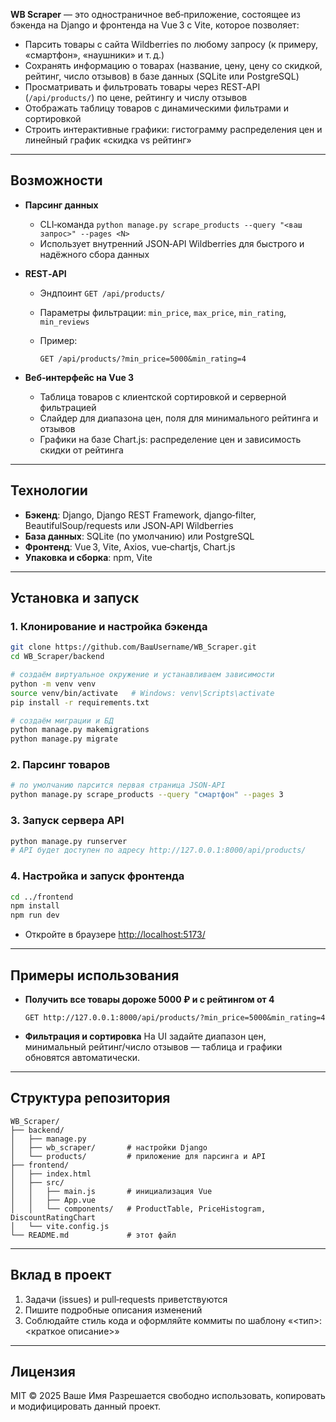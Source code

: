 **WB Scraper** — это одностраничное веб‑приложение, состоящее из бэкенда на Django и фронтенда на Vue 3 с Vite, которое позволяет:

* Парсить товары с сайта Wildberries по любому запросу (к примеру, «смартфон», «наушники» и т. д.)
* Сохранять информацию о товарах (название, цену, цену со скидкой, рейтинг, число отзывов) в базе данных (SQLite или PostgreSQL)
* Просматривать и фильтровать товары через REST‑API (`/api/products/`) по цене, рейтингу и числу отзывов
* Отображать таблицу товаров с динамическими фильтрами и сортировкой
* Строить интерактивные графики: гистограмму распределения цен и линейный график «скидка vs рейтинг»

---

## Возможности

* **Парсинг данных**

  * CLI‑команда `python manage.py scrape_products --query "<ваш запрос>" --pages <N>`
  * Использует внутренний JSON‑API Wildberries для быстрого и надёжного сбора данных

* **REST‑API**

  * Эндпоинт `GET /api/products/`
  * Параметры фильтрации: `min_price`, `max_price`, `min_rating`, `min_reviews`
  * Пример:

    ```
    GET /api/products/?min_price=5000&min_rating=4
    ```

* **Веб‑интерфейс на Vue 3**

  * Таблица товаров с клиентской сортировкой и серверной фильтрацией
  * Слайдер для диапазона цен, поля для минимального рейтинга и отзывов
  * Графики на базе Chart.js: распределение цен и зависимость скидки от рейтинга

---

## Технологии

* **Бэкенд**: Django, Django REST Framework, django‑filter, BeautifulSoup/requests или JSON‑API Wildberries
* **База данных**: SQLite (по умолчанию) или PostgreSQL
* **Фронтенд**: Vue 3, Vite, Axios, vue‑chartjs, Chart.js
* **Упаковка и сборка**: npm, Vite

---

## Установка и запуск

### 1. Клонирование и настройка бэкенда

```bash
git clone https://github.com/ВашUsername/WB_Scraper.git
cd WB_Scraper/backend

# создаём виртуальное окружение и устанавливаем зависимости
python -m venv venv
source venv/bin/activate   # Windows: venv\Scripts\activate
pip install -r requirements.txt

# создаём миграции и БД
python manage.py makemigrations
python manage.py migrate
```

### 2. Парсинг товаров

```bash
# по умолчанию парсится первая страница JSON‑API
python manage.py scrape_products --query "смартфон" --pages 3
```

### 3. Запуск сервера API

```bash
python manage.py runserver
# API будет доступен по адресу http://127.0.0.1:8000/api/products/
```

### 4. Настройка и запуск фронтенда

```bash
cd ../frontend
npm install
npm run dev
```

* Откройте в браузере [http://localhost:5173/](http://localhost:5173/)

---

## Примеры использования

* **Получить все товары дороже 5000 ₽ и с рейтингом от 4**

  ```
  GET http://127.0.0.1:8000/api/products/?min_price=5000&min_rating=4
  ```
* **Фильтрация и сортировка**
  На UI задайте диапазон цен, минимальный рейтинг/число отзывов — таблица и графики обновятся автоматически.

---

## Структура репозитория

```
WB_Scraper/
├── backend/
│   ├── manage.py
│   ├── wb_scraper/       # настройки Django
│   └── products/         # приложение для парсинга и API
├── frontend/
│   ├── index.html
│   ├── src/
│   │   ├── main.js       # инициализация Vue
│   │   ├── App.vue
│   │   └── components/   # ProductTable, PriceHistogram, DiscountRatingChart
│   └── vite.config.js
└── README.md             # этот файл
```

---

## Вклад в проект

1. Задачи (issues) и pull‑requests приветствуются
2. Пишите подробные описания изменений
3. Соблюдайте стиль кода и оформляйте коммиты по шаблону «<тип>: <краткое описание>»

---

## Лицензия

MIT © 2025 Ваше Имя
Разрешается свободно использовать, копировать и модифицировать данный проект.
